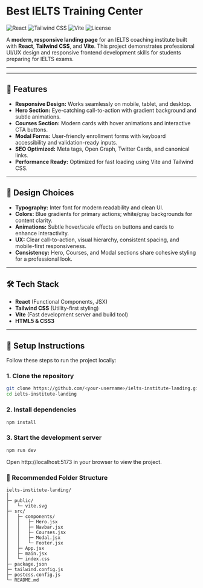 # Best IELTS Training Center

![React](https://img.shields.io/badge/React-17.0.2-blue?logo=react)
![Tailwind CSS](https://img.shields.io/badge/Tailwind%20CSS-3.3.2-blue?logo=tailwind-css)
![Vite](https://img.shields.io/badge/Vite-4.5.0-purple?logo=vite)
![License](https://img.shields.io/badge/License-MIT-green)

A **modern, responsive landing page** for an IELTS coaching institute built with **React**, **Tailwind CSS**, and **Vite**. This project demonstrates professional UI/UX design and responsive frontend development skills for students preparing for IELTS exams.

---
---

## 🌟 Features

- **Responsive Design:** Works seamlessly on mobile, tablet, and desktop.  
- **Hero Section:** Eye-catching call-to-action with gradient background and subtle animations.  
- **Courses Section:** Modern cards with hover animations and interactive CTA buttons.  
- **Modal Forms:** User-friendly enrollment forms with keyboard accessibility and validation-ready inputs.  
- **SEO Optimized:** Meta tags, Open Graph, Twitter Cards, and canonical links.  
- **Performance Ready:** Optimized for fast loading using Vite and Tailwind CSS.

---

## 🎨 Design Choices

- **Typography:** Inter font for modern readability and clean UI.  
- **Colors:** Blue gradients for primary actions; white/gray backgrounds for content clarity.  
- **Animations:** Subtle hover/scale effects on buttons and cards to enhance interactivity.  
- **UX:** Clear call-to-action, visual hierarchy, consistent spacing, and mobile-first responsiveness.  
- **Consistency:** Hero, Courses, and Modal sections share cohesive styling for a professional look.  

---

## 🛠 Tech Stack

- **React** (Functional Components, JSX)  
- **Tailwind CSS** (Utility-first styling)  
- **Vite** (Fast development server and build tool)  
- **HTML5 & CSS3**  

---

## 🚀 Setup Instructions

Follow these steps to run the project locally:

### 1. Clone the repository
```bash
git clone https://github.com/<your-username>/ielts-institute-landing.git
cd ielts-institute-landing
```
### 2. Install dependencies
```bash
npm install
```
### 3. Start the development server
```bash
npm run dev
```
Open http://localhost:5173 in your browser to view the project.
### 📂 Recommended Folder Structure
```
ielts-institute-landing/
│
├─ public/
│   └─ vite.svg
├─ src/
│   ├─ components/
│   │   ├─ Hero.jsx
│   │   ├─ Navbar.jsx
│   │   ├─ Courses.jsx
│   │   ├─ Modal.jsx
│   │   └─ Footer.jsx
│   ├─ App.jsx
│   ├─ main.jsx
│   └─ index.css
├─ package.json
├─ tailwind.config.js
├─ postcss.config.js
└─ README.md
```


